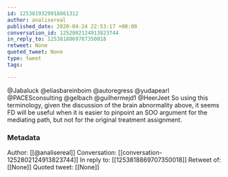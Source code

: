 ```yaml
---
id: 1253819329918861312
author: analisereal
published_date: 2020-04-24 22:53:17 +00:00
conversation_id: 1252802124913823744
in_reply_to: 1253818869707350018
retweet: None
quoted_tweet: None
type: tweet
tags:

---
```


@Jabaluck @eliasbareinboim @autoregress @yudapearl @PACESconsulting @gelbach @guilhermejd1 @HeerJeet So using this terminology, given the discussion of the brain abnormality above, it seems FD will be useful when it is easier to pinpoint an SOO argument for the mediating path, but not for the original treatment assignment.

### Metadata

Author: [[@analisereal]]
Conversation: [[conversation-1252802124913823744]]
In reply to: [[1253818869707350018]]
Retweet of: [[None]]
Quoted tweet: [[None]]
